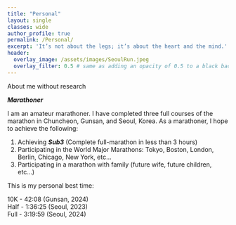 ```yaml
---
title: "Personal"
layout: single
classes: wide
author_profile: true
permalink: /Personal/
excerpt: 'It’s not about the legs; it’s about the heart and the mind.'
header:
  overlay_image: /assets/images/SeoulRun.jpeg
  overlay_filter: 0.5 # same as adding an opacity of 0.5 to a black background
---
```

About me without research

**_Marathoner_**

I am an amateur marathoner. I have completed three full courses of the marathon in Chuncheon, Gunsan, and Seoul, Korea. As a marathoner, I hope to achieve the following: 

1. Achieving **_Sub3_** (Complete full-marathon in less than 3 hours)
2. Participating in the World Major Marathons: Tokyo, Boston, London, Berlin, Chicago, New York, etc...
3. Participating in a marathon with family (future wife, future children, etc...)

This is my personal best time:

10K - 42:08 (Gunsan, 2024)\
Half - 1:36:25 (Seoul, 2023)\
Full - 3:19:59 (Seoul, 2024)

